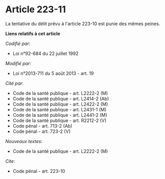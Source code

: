 # Article 223-11

La tentative du délit prévu à l'article 223-10 est punie des mêmes peines.

**Liens relatifs à cet article**

_Codifié par_:

  - Loi n°92-684 du 22 juillet 1992

_Modifié par_:

  - Loi n°2013-711 du 5 août 2013 - art. 19

_Cité par_:

  - Code de la santé publique - art. L2222-2 (M)
  - Code de la santé publique - art. L2414-2 (Ab)
  - Code de la santé publique - art. L2422-2 (M)
  - Code de la santé publique - art. L2431-1 (M)
  - Code de la santé publique - art. L2441-2 (M)
  - Code de la santé publique - art. R2212-2 (V)
  - Code pénal - art. 713-2 (Ab)
  - Code pénal - art. 723-2 (V)

_Nouveaux textes_:

  - Code de la santé publique - art. L2222-2 (M)

_Cite_:

  - Code pénal - art. 223-10
